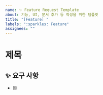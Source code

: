 ```yaml
---
name: ✨ Feature Request Template
about: 기능, UI, 문서 추가 등 작성을 위한 템플릿
title: "[Feature] "
labels: ":sparkles: Feature"
assignees: ""
---
```


# 제목

## ✨ 요구 사항

- [x]
